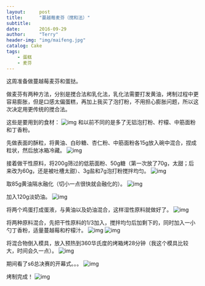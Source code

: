 ```yaml
---
layout:     post
title:      "蔓越莓麦芬（搅和法）"
subtitle:   
date:       2016-09-29
author:     "Terry"
header-img: "img/maifeng.jpg"
catalog: Cake
tags:
    - 蛋糕
    - 麦芬
---
```

这周准备做蔓越莓麦芬和蛋挞。

做麦芬有两种方法，分别是搅合法和乳化法，乳化法需要打发黄油，烤制过程中更容易膨胀，但是口感太偏蛋糕，再加上我买了泡打粉，不用担心膨胀问题，所以这次决定用更传统的搅合法。

这些是要用到的食材：
![img](http://odmaovtkc.bkt.clouddn.com/image/week2/20160929_164009.jpg)
和以前不同的是多了无铝泡打粉、柠檬、中筋面粉和丁香粉。

先做表面的酥粒，将黄油、白砂糖、杏仁粉、中筋面粉各15g放入碗中混合，捏成粒状，然后放冰箱冷藏。
![img](http://odmaovtkc.bkt.clouddn.com/image/week2/20160929_172934.jpg)

接着做干性原料，将200g筛过的低筋面粉、50g糖（第一次放了70g，太甜；后来改为60g，还是被吐槽太甜）、3g盐和7g泡打粉搅拌均匀。
![img](http://odmaovtkc.bkt.clouddn.com/image/week2/20160929_172054.jpg)

取85g黄油隔水融化（切小一点很快就会融化的）。
![img](http://odmaovtkc.bkt.clouddn.com/image/week2/20160929_171232.jpg)

加入120g淡奶油。
![img](http://odmaovtkc.bkt.clouddn.com/image/week2/20160929_173457.jpg)

将两个鸡蛋打成蛋液，与黄油以及奶油混合，这样湿性原料就做好了。
![img](http://odmaovtkc.bkt.clouddn.com/image/week2/20160929_174618.jpg)

将两种原料混合，先把干性原料的1/3加入，搅拌均匀后加剩下的，同时加入一小勺丁香粉，适量蔓越莓和柠檬汁。
![img](http://odmaovtkc.bkt.clouddn.com/image/week2/20160929_175049.jpg)
![img](http://odmaovtkc.bkt.clouddn.com/image/week2/20160929_175311.jpg)

将混合物倒入模具，放入预热到360华氏度的烤箱烤28分钟（我这个模具比较大，时间会久一点）。
![img](http://odmaovtkc.bkt.clouddn.com/image/week2/20160929_180147.jpg)

期间看了s6总决赛的开幕式。。。
![img](http://odmaovtkc.bkt.clouddn.com/image/week2/20160929_181047.jpg)

烤制完成！
![img](http://odmaovtkc.bkt.clouddn.com/image/week2/20160929_184045.jpg)
